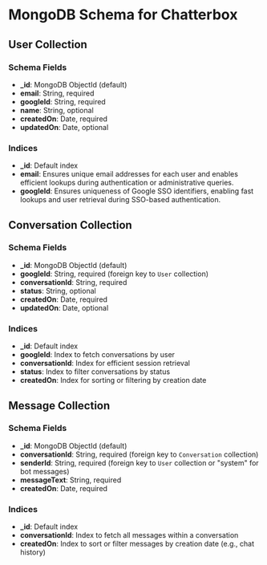 # MongoDB Schema for Chatterbox

## User Collection

### Schema Fields

- **\_id**: MongoDB ObjectId (default)
- **email**: String, required
- **googleId**: String, required
- **name**: String, optional
- **createdOn**: Date, required
- **updatedOn**: Date, optional

### Indices

- **\_id**: Default index
- **email**: Ensures unique email addresses for each user and enables efficient lookups during authentication or administrative queries.
- **googleId**: Ensures uniqueness of Google SSO identifiers, enabling fast lookups and user retrieval during SSO-based authentication.

## Conversation Collection

### Schema Fields

- **\_id**: MongoDB ObjectId (default)
- **googleId**: String, required (foreign key to `User` collection)
- **conversationId**: String, required
- **status**: String, optional
- **createdOn**: Date, required
- **updatedOn**: Date, optional

### Indices

- **\_id**: Default index
- **googleId**: Index to fetch conversations by user
- **conversationId**: Index for efficient session retrieval
- **status**: Index to filter conversations by status
- **createdOn**: Index for sorting or filtering by creation date

## Message Collection

### Schema Fields

- **\_id**: MongoDB ObjectId (default)
- **conversationId**: String, required (foreign key to `Conversation` collection)
- **senderId**: String, required (foreign key to `User` collection or "system" for bot messages)
- **messageText**: String, required
- **createdOn**: Date, required

### Indices

- **\_id**: Default index
- **conversationId**: Index to fetch all messages within a conversation
- **createdOn**: Index to sort or filter messages by creation date (e.g., chat history)
